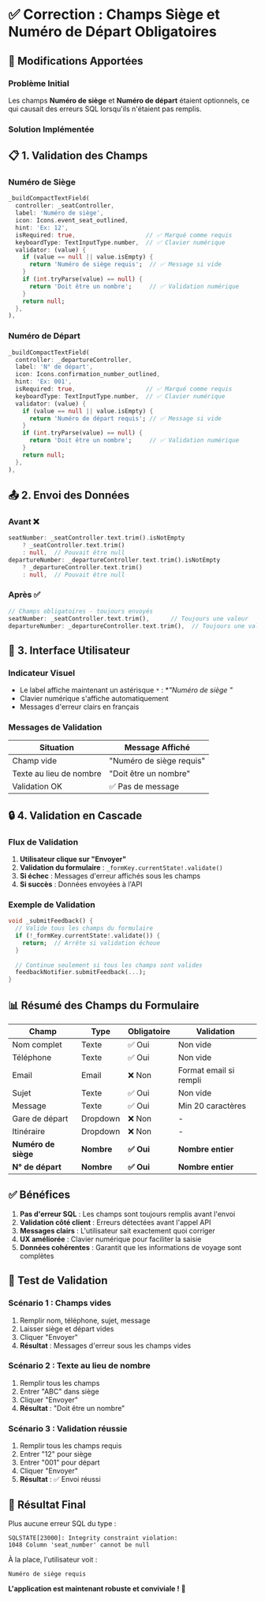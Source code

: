 # ✅ Correction : Champs Siège et Numéro de Départ Obligatoires

## 🎯 **Modifications Apportées**

### **Problème Initial**
Les champs **Numéro de siège** et **Numéro de départ** étaient optionnels, ce qui causait des erreurs SQL lorsqu'ils n'étaient pas remplis.

### **Solution Implémentée**

## 📋 **1. Validation des Champs**

### **Numéro de Siège**
```dart
_buildCompactTextField(
  controller: _seatController,
  label: 'Numéro de siège',
  icon: Icons.event_seat_outlined,
  hint: 'Ex: 12',
  isRequired: true,                    // ✅ Marqué comme requis
  keyboardType: TextInputType.number,  // ✅ Clavier numérique
  validator: (value) {
    if (value == null || value.isEmpty) {
      return 'Numéro de siège requis';  // ✅ Message si vide
    }
    if (int.tryParse(value) == null) {
      return 'Doit être un nombre';     // ✅ Validation numérique
    }
    return null;
  },
),
```

### **Numéro de Départ**
```dart
_buildCompactTextField(
  controller: _departureController,
  label: 'N° de départ',
  icon: Icons.confirmation_number_outlined,
  hint: 'Ex: 001',
  isRequired: true,                    // ✅ Marqué comme requis
  keyboardType: TextInputType.number,  // ✅ Clavier numérique
  validator: (value) {
    if (value == null || value.isEmpty) {
      return 'Numéro de départ requis'; // ✅ Message si vide
    }
    if (int.tryParse(value) == null) {
      return 'Doit être un nombre';     // ✅ Validation numérique
    }
    return null;
  },
),
```

## 📤 **2. Envoi des Données**

### **Avant** ❌
```dart
seatNumber: _seatController.text.trim().isNotEmpty 
    ? _seatController.text.trim() 
    : null,  // Pouvait être null
departureNumber: _departureController.text.trim().isNotEmpty 
    ? _departureController.text.trim() 
    : null,  // Pouvait être null
```

### **Après** ✅
```dart
// Champs obligatoires - toujours envoyés
seatNumber: _seatController.text.trim(),      // Toujours une valeur
departureNumber: _departureController.text.trim(),  // Toujours une valeur
```

## 🎨 **3. Interface Utilisateur**

### **Indicateur Visuel**
- Le label affiche maintenant un astérisque `*` : **"Numéro de siège *"**
- Clavier numérique s'affiche automatiquement
- Messages d'erreur clairs en français

### **Messages de Validation**

| Situation | Message Affiché |
|-----------|----------------|
| Champ vide | "Numéro de siège requis" |
| Texte au lieu de nombre | "Doit être un nombre" |
| Validation OK | ✅ Pas de message |

## 🔒 **4. Validation en Cascade**

### **Flux de Validation**
1. **Utilisateur clique sur "Envoyer"**
2. **Validation du formulaire** : `_formKey.currentState!.validate()`
3. **Si échec** : Messages d'erreur affichés sous les champs
4. **Si succès** : Données envoyées à l'API

### **Exemple de Validation**
```dart
void _submitFeedback() {
  // Valide tous les champs du formulaire
  if (!_formKey.currentState!.validate()) {
    return;  // Arrête si validation échoue
  }
  
  // Continue seulement si tous les champs sont valides
  feedbackNotifier.submitFeedback(...);
}
```

## 📊 **Résumé des Champs du Formulaire**

| Champ | Type | Obligatoire | Validation |
|-------|------|-------------|------------|
| Nom complet | Texte | ✅ Oui | Non vide |
| Téléphone | Texte | ✅ Oui | Non vide |
| Email | Email | ❌ Non | Format email si rempli |
| Sujet | Texte | ✅ Oui | Non vide |
| Message | Texte | ✅ Oui | Min 20 caractères |
| Gare de départ | Dropdown | ❌ Non | - |
| Itinéraire | Dropdown | ❌ Non | - |
| **Numéro de siège** | **Nombre** | **✅ Oui** | **Nombre entier** |
| **N° de départ** | **Nombre** | **✅ Oui** | **Nombre entier** |

## ✅ **Bénéfices**

1. **Pas d'erreur SQL** : Les champs sont toujours remplis avant l'envoi
2. **Validation côté client** : Erreurs détectées avant l'appel API
3. **Messages clairs** : L'utilisateur sait exactement quoi corriger
4. **UX améliorée** : Clavier numérique pour faciliter la saisie
5. **Données cohérentes** : Garantit que les informations de voyage sont complètes

## 🧪 **Test de Validation**

### **Scénario 1 : Champs vides**
1. Remplir nom, téléphone, sujet, message
2. Laisser siège et départ vides
3. Cliquer "Envoyer"
4. **Résultat** : Messages d'erreur sous les champs vides

### **Scénario 2 : Texte au lieu de nombre**
1. Remplir tous les champs
2. Entrer "ABC" dans siège
3. Cliquer "Envoyer"
4. **Résultat** : "Doit être un nombre"

### **Scénario 3 : Validation réussie**
1. Remplir tous les champs requis
2. Entrer "12" pour siège
3. Entrer "001" pour départ
4. Cliquer "Envoyer"
5. **Résultat** : ✅ Envoi réussi

## 🎯 **Résultat Final**

Plus aucune erreur SQL du type :
```
SQLSTATE[23000]: Integrity constraint violation: 
1048 Column 'seat_number' cannot be null
```

À la place, l'utilisateur voit :
```
Numéro de siège requis
```

**L'application est maintenant robuste et conviviale !** 🚀
